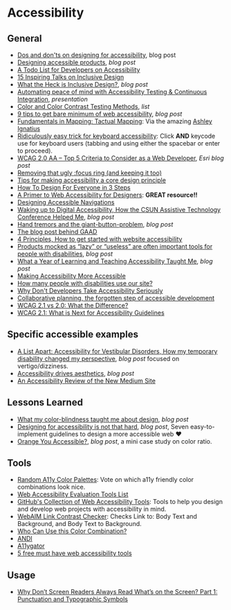 # Accessibility    

## General
* [Dos and don'ts on designing for accessibility](https://accessibility.blog.gov.uk/2016/09/02/dos-and-donts-on-designing-for-accessibility), blog post  
* [Designing accessible products](https://uxdesign.cc/designing-accessible-products-e8aa79b55ebc), _blog post_  
* [A Todo List for Developers on Accessibility](https://inclusive-components.design/a-todo-list)  
* [15 Inspiring Talks on Inclusive Design](http://uxmastery.com/15-inspiring-talks-on-inclusive-design)  
* [What the Heck is Inclusive Design?](https://24ways.org/2016/what-the-heck-is-inclusive-design), _blog post_  
* [Automating peace of mind with Accessibility Testing & Continuous Integration](https://marcysutton.github.io/a11y-and-ci/#), _presentation_    
* [Color and Color Contrast Testing Methods](https://ebay.gitbooks.io/oatmeal/color-contrast/?utm_campaign=chrome_series_oatmealcolor_050417), _list_  
* [9 tips to get bare minimum of web accessibility](https://medium.com/@realabhijeet4u/9-tips-to-get-bare-minimum-of-web-accessibility-739899a9437c), _blog post_  
* [Fundamentals in Mapping: Tactual Mapping](http://www.icsm.gov.au/mapping/tactual_mapping.html#guide): Via the amazing [Ashley Ignatius](https://twitter.com/snowflakesinmay)  
* [Ridiculously easy trick for keyboard accessibility](http://www.karlgroves.com/2014/11/24/ridiculously-easy-trick-for-keyboard-accessibility): Click **AND** keycode use for keyboard users (tabbing and using either the spacebar or enter to proceed).  
* [WCAG 2.0 AA – Top 5 Criteria to Consider as a Web Developer](https://blogs.esri.com/esri/arcgis/2015/10/30/wcag-top-5-criteria-to-consider-as-a-web-developer), _Esri blog post_  
* [Removing that ugly :focus ring (and keeping it too)](https://hackernoon.com/removing-that-ugly-focus-ring-and-keeping-it-too-6c8727fefcd2)
* [Tips for making accessibility a core design principle](https://medium.com/pixel-pioneers/tips-for-making-accessibility-a-core-design-principle-113bee25f872)  
* [How To Design For Everyone in 3 Steps](https://www.fastcodesign.com/90160000/how-to-design-for-everyone-in-3-steps)  
* [A Primer to Web Accessibility for Designers](https://uxplanet.org/a-primer-to-web-accessibility-for-designers-2c548448c612): **GREAT resource!!**  
* [Designing Accessible Navigations](https://uxplanet.org/designing-accessible-navigations-3b1a151d3bd7)  
* [Waking up to Digital Accessibility, How the CSUN Assistive Technology Conference Helped Me](https://medium.com/@lclark070607/waking-up-to-digital-accessibility-how-the-the-csun-assistive-technologies-conference-helped-me-ec4d5f4e017f), _blog post_  
* [Hand tremors and the giant-button-problem](https://axesslab.com/hand-tremors), _blog post_  
* [The blog post behind GAAD](https://mysqltalk.wordpress.com/2011/11/27/challenge-accessibility-know-how-needs-to-go-mainstream-with-developers-now/?dm_i=3SCI,EH4B,44Q55K,1J1F1,1)  
* [4 Principles, How to get started with website accessibility](https://medium.freecodecamp.org/4-principles-for-getting-started-with-website-accessibility-4e85f75730b)  
* [Products mocked as “lazy” or “useless” are often important tools for people with disabilities](https://www.vox.com/the-goods/2018/9/20/17791354/products-people-disabilities-sock-slider-banana-slicer-lazy), _blog post_  
* [What a Year of Learning and Teaching Accessibility Taught Me](https://www.24a11y.com/2019/what-a-year-of-learning-and-teaching-accessibility-taught-me), _blog post_  
* [Making Accessibility More Accessible](https://austingil.com/making-accessibility-more-accessible)  
* [How many people with disabilities use our site?](https://www.tpgi.com/color-contrast-checker)  
* [Why Don't Developers Take Accessibility Seriously](https://css-tricks.com/why-dont-developers-take-accessibility-seriously)  
* [Collaborative planning, the forgotten step of accessible development](https://www.deque.com/blog/collaborative-planning-the-forgotten-step-of-accessible-development/?utm_medium=email&_hsmi=183569394&_hsenc=p2ANqtz-9ksbsrsGCBe8r-LU0sFQGbt5pkRZ4BUUrs1s3xipcwxJfBAPA-VQo4UtjR_1aBuCi5vcDZ0wy1kprN6kCMT9khXn-BFA&utm_content=183569394&utm_source=hs_email)  
* [WCAG 2.1 vs 2.0: What the Difference?](https://www.mannixmarketing.com/blog/wcag-2-1-vs-2-0/)  
* [WCAG 2.1: What is Next for Accessibility Guidelines](https://www.deque.com/blog/wcag-2-1-what-is-next-for-accessibility-guidelines)  

## Specific accessible examples  
* [A List Apart: Accessibility for Vestibular Disorders, How my temporary disability changed my perspective](https://alistapart.com/article/accessibility-for-vestibular), _blog post_ focused on vertigo/dizziness.   
* [Accessibility drives aesthetics](https://uxdesign.cc/accessibility-drives-aesthetics-5aef77b5d2aa), _blog post_  
* [An Accessibility Review of the New Medium Site](https://sheribyrnehaber.medium.com/an-accessibility-review-of-the-new-medium-site-d93e93fae3a1)  


## Lessons Learned  
* [What my color-blindness taught me about design](https://uxdesign.cc/what-my-color-blindness-taught-me-about-design-d3009a93ff9c), _blog post_ 
* [Designing for accessibility is not that hard](https://uxdesign.cc/designing-for-accessibility-is-not-that-hard-c04cc4779d94), _blog post_, Seven easy-to-implement guidelines to design a more accessible web ❤️    
* [Orange You Accessible?](https://medium.com/@erickaseastrand/orange-you-accessible-65afa6cf0a2), _blog post_, a mini case study on color ratio.      

## Tools  
* [Random A11y Color Palettes](https://randoma11y.com): Vote on which a11y friendly color combinations look nice.  
* [Web Accessibility Evaluation Tools List](https://www.w3.org/WAI/ER/tools)  
* [GitHub's Collection of Web Accessibility Tools](https://github.com/collections/web-accessibility): Tools to help you design and develop web projects with accessibility in mind.  
* [WebAIM Link Contrast Checker](https://webaim.org/resources/linkcontrastchecker): Checks Link to: Body Text and Background, and Body Text to Background.  
* [Who Can Use this Color Combination?](https://whocanuse.com)  
* [ANDI](https://www.ssa.gov/accessibility/andi/help/howtouse.html)  
* [A11ygator](https://a11ygator.chialab.io)  
* [5 free must have web accessibility tools](https://www.barrierbreak.com/5-free-must-have-web-accessibility-testing-tools)  

## Usage  
* [Why Don’t Screen Readers Always Read What’s on the Screen? Part 1: Punctuation and Typographic Symbols](https://www.deque.com/blog/dont-screen-readers-read-whats-screen-part-1-punctuation-typographic-symbols)  
